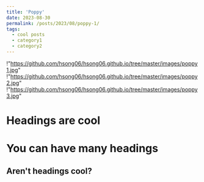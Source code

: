 ```yaml
---
title: 'Poppy'
date: 2023-08-30
permalink: /posts/2023/08/poppy-1/
tags:
  - cool posts
  - category1
  - category2
---
```

!"https://github.com/hsong06/hsong06.github.io/tree/master/images/poppy1.jpg" 
!"https://github.com/hsong06/hsong06.github.io/tree/master/images/poppy2.jpg" 
!"https://github.com/hsong06/hsong06.github.io/tree/master/images/poppy3.jpg" 

Headings are cool
======

You can have many headings
======

Aren't headings cool?
------
